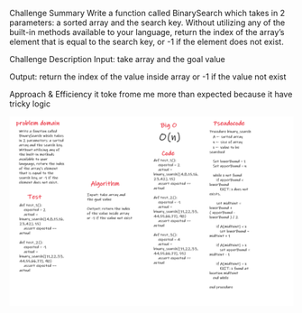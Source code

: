 Challenge Summary
Write a function called BinarySearch which takes in 2 parameters: a sorted array and the search key. Without utilizing any of the built-in methods available to your language, return the index of the array’s element that is equal to the search key, or -1 if the element does not exist.

Challenge Description
Input: take array and the goal value

Output: return the index of the value inside array or -1 if the value not exist

Approach & Efficiency
it toke frome me more than expected because it have tricky logic

![](/assets/array_binary_search.png)

